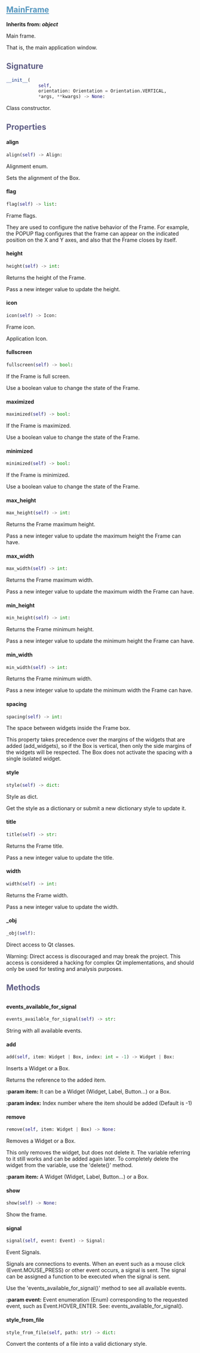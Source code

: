 

## <h2 style="color: #5697bf;"><u>MainFrame</u></h2>


**Inherits from: _object_**

Main frame.
 
 That is, the main application window.
 


### <h2 style="color: #5e5d84;">Signature</h2>

```python
__init__(
            self,
            orientation: Orientation = Orientation.VERTICAL,
            *args, **kwargs) -> None:
```

Class constructor.


### <h2 style="color: #5e5d84;">Properties</h2>


#### align

```python
align(self) -> Align:
```

Alignment enum.

  Sets the alignment of the Box.
  

#### flag

```python
flag(self) -> list:
```

Frame flags.

  They are used to configure the native behavior of the Frame.
  For example, the POPUP flag configures that the frame can appear on 
  the indicated position on the X and Y axes, and also that the Frame 
  closes by itself.
  

#### height

```python
height(self) -> int:
```

Returns the height of the Frame.

  Pass a new integer value to update the height.
  

#### icon

```python
icon(self) -> Icon:
```

Frame icon.
  
  Application Icon.
  

#### fullscreen

```python
fullscreen(self) -> bool:
```

If the Frame is full screen.

  Use a boolean value to change the state of the Frame.
  

#### maximized

```python
maximized(self) -> bool:
```

If the Frame is maximized.

  Use a boolean value to change the state of the Frame.
  

#### minimized

```python
minimized(self) -> bool:
```

If the Frame is minimized.

  Use a boolean value to change the state of the Frame.
  

#### max_height

```python
max_height(self) -> int:
```

Returns the Frame maximum height.

  Pass a new integer value to update the maximum height the Frame can 
  have.
  

#### max_width

```python
max_width(self) -> int:
```

Returns the Frame maximum width.

  Pass a new integer value to update the maximum width the Frame can 
  have.
  

#### min_height

```python
min_height(self) -> int:
```

Returns the Frame minimum height.

  Pass a new integer value to update the minimum height the Frame can 
  have.
  

#### min_width

```python
min_width(self) -> int:
```

Returns the Frame minimum width.

  Pass a new integer value to update the minimum width the Frame can 
  have.
  

#### spacing

```python
spacing(self) -> int:
```


  The space between widgets inside the Frame box.

  This property takes precedence over the margins of the widgets that 
  are added (add_widgets), so if the Box is vertical, then only the side 
  margins of the widgets will be respected. The Box does not activate 
  the spacing with a single isolated widget.
  

#### style

```python
style(self) -> dict:
```

Style as dict.

  Get the style as a dictionary or submit a new dictionary style to 
  update it.
  

#### title

```python
title(self) -> str:
```

Returns the Frame title.

  Pass a new integer value to update the title.
  

#### width

```python
width(self) -> int:
```

Returns the Frame width.

  Pass a new integer value to update the width.
  

#### _obj

```python
_obj(self):
```

Direct access to Qt classes.

  Warning: Direct access is discouraged and may break the project. 
  This access is considered a hacking for complex Qt implementations, 
  and should only be used for testing and analysis purposes.
  


### <h2 style="color: #5e5d84;">Methods<h2>


#### events_available_for_signal

```python
events_available_for_signal(self) -> str:
```

String with all available events.

#### add

```python
add(self, item: Widget | Box, index: int = -1) -> Widget | Box:
```

Inserts a Widget or a Box.

  Returns the reference to the added item.
  
  
**:param item:** It can be a Widget (Widget, Label, Button...) or a Box.
  
**:param index:** Index number where the item should be added 
   (Default is -1)
  

#### remove

```python
remove(self, item: Widget | Box) -> None:
```

Removes a Widget or a Box.

  This only removes the widget, but does not delete it. The variable 
  referring to it still works and can be added again later. To 
  completely delete the widget from the variable, use the 'delete()' 
  method.

  
**:param item:** A Widget (Widget, Label, Button...) or a Box.
  

#### show

```python
show(self) -> None:
```

Show the frame.

#### signal

```python
signal(self, event: Event) -> Signal:
```

Event Signals.

  Signals are connections to events. When an event such as a mouse 
  click (Event.MOUSE_PRESS) or other event occurs, a signal is 
  sent. The signal can be assigned a function to be executed when the 
  signal is sent.

  Use the 'events_available_for_signal()' method to see all available 
  events.

  
**:param event:**
   Event enumeration (Enum) corresponding to the requested event, 
   such as Event.HOVER_ENTER. See: events_available_for_signal().
  

#### style_from_file

```python
style_from_file(self, path: str) -> dict:
```

Convert the contents of a file into a valid dictionary style.
